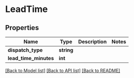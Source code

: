 # LeadTime

## Properties
Name | Type | Description | Notes
------------ | ------------- | ------------- | -------------
**dispatch_type** | **string** |  | 
**lead_time_minutes** | **int** |  | 

[[Back to Model list]](../README.md#documentation-for-models) [[Back to API list]](../README.md#documentation-for-api-endpoints) [[Back to README]](../README.md)


